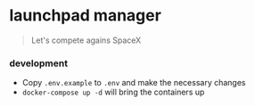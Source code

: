 # launchpad manager

> Let's compete agains SpaceX

### development

* Copy `.env.example` to `.env` and make the necessary changes
* `docker-compose up -d` will bring the containers up
